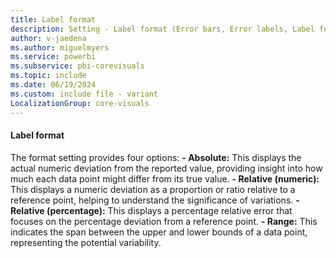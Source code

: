 ```yaml
---
title: Label format
description: Setting - Label format (Error bars, Error labels, Label format)
author: v-jaedena
ms.author: miguelmyers
ms.service: powerbi
ms.subservice: pbi-corevisuals
ms.topic: include
ms.date: 06/19/2024
ms.custom: include file - variant
LocalizationGroup: core-visuals
---
```

#### Label format

The format setting provides four options:
**- Absolute:** This displays the actual numeric deviation from the reported value, providing insight into how much each data point might differ from its true value.
**- Relative (numeric):** This displays a numeric deviation as a proportion or ratio relative to a reference point, helping to understand the significance of variations.
**- Relative (percentage):** This displays a percentage relative error that focuses on the percentage deviation from a reference point.
**- Range:** This indicates the span between the upper and lower bounds of a data point, representing the potential variability.
